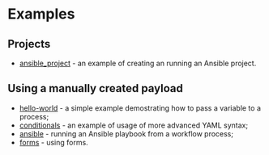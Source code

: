 # Examples

## Projects

* [ansible_project](ansible_project) - an example of creating an running an Ansible project.

## Using a manually created payload

* [hello-world](hello_world) - a simple example demostrating how to pass a variable to a process;
* [conditionals](conditionals) - an example of usage of more advanced YAML syntax;
* [ansible](ansible) - running an Ansible playbook from a workflow process;
* [forms](forms) - using forms.
